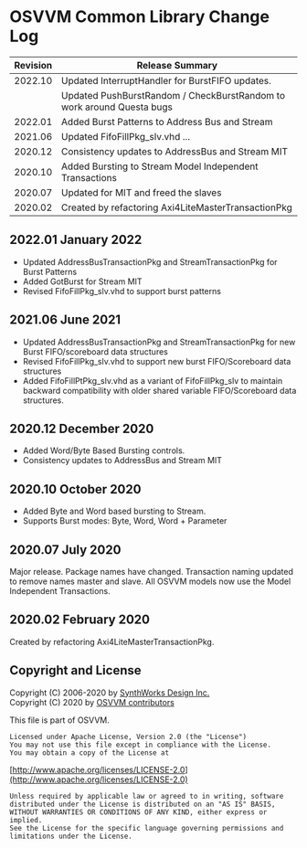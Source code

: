 # OSVVM Common Library Change Log

| Revision  |  Release Summary | 
------------|----------- 
| 2022.10   |  Updated InterruptHandler for BurstFIFO updates.   
|           |  Updated PushBurstRandom / CheckBurstRandom to work around Questa bugs
| 2022.01   |  Added Burst Patterns to Address Bus and Stream
| 2021.06   |  Updated FifoFillPkg_slv.vhd ...
| 2020.12   |  Consistency updates to AddressBus and Stream MIT
| 2020.10   |  Added Bursting to Stream Model Independent Transactions 
| 2020.07   |  Updated for MIT and freed the slaves
| 2020.02   |  Created by refactoring Axi4LiteMasterTransactionPkg


## 2022.01  January 2022
- Updated AddressBusTransactionPkg and StreamTransactionPkg for Burst Patterns
- Added GotBurst for Stream MIT
- Revised FifoFillPkg_slv.vhd to support burst patterns

## 2021.06  June 2021
- Updated AddressBusTransactionPkg and StreamTransactionPkg for new Burst FIFO/scoreboard data structures
- Revised FifoFillPkg_slv.vhd to support new burst FIFO/Scoreboard data structures
- Added FifoFillPtPkg_slv.vhd as a variant of FifoFillPkg_slv to maintain backward compatibility with older shared variable FIFO/Scoreboard data structures.

## 2020.12 December 2020
- Added Word/Byte Based Bursting controls. 
- Consistency updates to AddressBus and Stream MIT

## 2020.10 October 2020
- Added Byte and Word based bursting to Stream.
- Supports Burst modes: Byte, Word, Word + Parameter

## 2020.07 July 2020
Major release.
Package names have changed.
Transaction naming updated to remove
names master and slave.
All OSVVM models now use the 
Model Independent Transactions.

## 2020.02   February 2020    
Created by refactoring Axi4LiteMasterTransactionPkg.    
 
## Copyright and License
Copyright (C) 2006-2020 by [SynthWorks Design Inc.](http://www.synthworks.com/)   
Copyright (C) 2020 by [OSVVM contributors](CONTRIBUTOR.md)   

This file is part of OSVVM.

    Licensed under Apache License, Version 2.0 (the "License")
    You may not use this file except in compliance with the License.
    You may obtain a copy of the License at

  [http://www.apache.org/licenses/LICENSE-2.0](http://www.apache.org/licenses/LICENSE-2.0)

    Unless required by applicable law or agreed to in writing, software
    distributed under the License is distributed on an "AS IS" BASIS,
    WITHOUT WARRANTIES OR CONDITIONS OF ANY KIND, either express or implied.
    See the License for the specific language governing permissions and
    limitations under the License.
